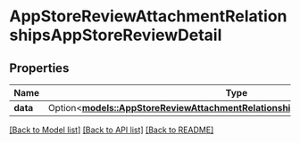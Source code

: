 # AppStoreReviewAttachmentRelationshipsAppStoreReviewDetail

## Properties

Name | Type | Description | Notes
------------ | ------------- | ------------- | -------------
**data** | Option<[**models::AppStoreReviewAttachmentRelationshipsAppStoreReviewDetailData**](AppStoreReviewAttachment_relationships_appStoreReviewDetail_data.md)> |  | [optional]

[[Back to Model list]](../README.md#documentation-for-models) [[Back to API list]](../README.md#documentation-for-api-endpoints) [[Back to README]](../README.md)


